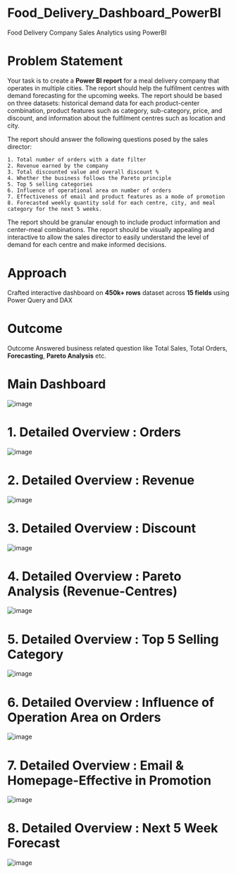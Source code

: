 # Food_Delivery_Dashboard_PowerBI
Food Delivery Company Sales Analytics using PowerBI

# Problem Statement
Your task is to create a **Power BI report** for a meal delivery company that operates in multiple cities. The report should help the fulfilment centres with demand forecasting for the upcoming weeks. The report should be based on three datasets: historical demand data for each product-center combination, product features such as category, sub-category, price, and discount, and information about the fulfilment centres such as location and city.

The report should answer the following questions posed by the sales director:

    1. Total number of orders with a date filter
    2. Revenue earned by the company
    3. Total discounted value and overall discount %
    4. Whether the business follows the Pareto principle
    5. Top 5 selling categories
    6. Influence of operational area on number of orders
    7. Effectiveness of email and product features as a mode of promotion
    8. Forecasted weekly quantity sold for each centre, city, and meal category for the next 5 weeks.

The report should be granular enough to include product information and center-meal combinations. The report should be visually appealing and interactive to allow the sales director to easily understand the level of demand for each centre and make informed decisions.

# Approach
Crafted interactive dashboard on **450k+ rows** dataset across **15 fields** using Power Query and DAX

# Outcome
Outcome Answered business related question like Total Sales, Total Orders, **Forecasting**, **Pareto Analysis** etc.


# Main Dashboard
![image](https://user-images.githubusercontent.com/114581035/213843277-0c1e3dd1-1d40-4816-a973-b65d000939a3.png)



# 1. Detailed Overview : Orders
![image](https://user-images.githubusercontent.com/114581035/213843305-4f13141a-ddee-47e8-ae0a-6bd846e84ceb.png)


# 2. Detailed Overview : Revenue
![image](https://user-images.githubusercontent.com/114581035/213843332-853a4b6c-2d28-42d4-babb-beb8dd0e1593.png)


# 3. Detailed Overview : Discount
![image](https://user-images.githubusercontent.com/114581035/213843358-2946cdd9-8f4b-40d0-9448-43ec5b33073c.png)


# 4. Detailed Overview : Pareto Analysis (Revenue-Centres)
![image](https://user-images.githubusercontent.com/114581035/213843383-1c4daffe-7b32-41a8-9859-baffd9a12308.png)


# 5. Detailed Overview : Top 5 Selling Category
![image](https://user-images.githubusercontent.com/114581035/213843404-c41b67c5-b9bc-45fc-9cb7-e95eb9d6d23b.png)


# 6. Detailed Overview : Influence of Operation Area on Orders
![image](https://user-images.githubusercontent.com/114581035/213843434-0ad02dac-8389-4485-8d18-f5301f2b7c18.png)


# 7. Detailed Overview : Email & Homepage-Effective in Promotion
![image](https://user-images.githubusercontent.com/114581035/213843450-d070dfec-f9b3-44ea-99a5-97308f6ad822.png)


# 8. Detailed Overview : Next 5 Week Forecast
![image](https://user-images.githubusercontent.com/114581035/213843463-ed486df2-6de7-4774-a52b-49d76bfe0c38.png)



